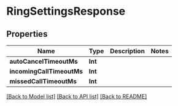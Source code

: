 # RingSettingsResponse

## Properties
Name | Type | Description | Notes
------------ | ------------- | ------------- | -------------
**autoCancelTimeoutMs** | **Int** |  | 
**incomingCallTimeoutMs** | **Int** |  | 
**missedCallTimeoutMs** | **Int** |  | 

[[Back to Model list]](../README.md#documentation-for-models) [[Back to API list]](../README.md#documentation-for-api-endpoints) [[Back to README]](../README.md)


